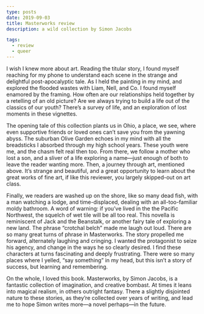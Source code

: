 ```yaml
---
type: posts
date: 2019-09-03
title: Masterworks review
description: a wild collection by Simon Jacobs

tags:
  - review
  - queer
---
```


I wish I knew more about art. Reading the titular story, I found myself reaching for my phone to understand each scene in the strange and delightful post-apocalyptic tale. As I held the painting in my mind, and explored the flooded wastes with Liam, Nell, and Co. I found myself enamored by the framing. How often are our relationships held together by a retelling of an old picture? Are we always trying to build a life out of the classics of our youth? There’s a survey of life, and an exploration of lost moments in these vignettes.

The opening tale of this collection plants us in Ohio, a place, we see, where even supportive friends or loved ones can’t save you from the yawning abyss. The suburban Olive Garden echoes in my mind with all the breadsticks I absorbed through my high school years. These youth were me, and the chasm felt real then too. From there, we follow a mother who lost a son, and a sliver of a life exploring a name—just enough of both to leave the reader wanting more. Then, a journey through art, mentioned above. It’s strange and beautiful, and a great opportunity to learn about the great works of fine art, if like this reviewer, you largely skipped-out on art class.

Finally, we readers are washed up on the shore, like so many dead fish, with a man watching a lodge, and time-displaced, dealing with an all-too-familiar moldy bathroom. A word of warning: if you’ve lived in the the Pacific Northwest, the squelch of wet tile will be all too real. This novella is reminiscent of Jack and the Beanstalk, or another fairy tale of exploring a new land. The phrase “crotchal belch” made me laugh out loud. There are so many great turns of phrase in Masterworks. The story propelled me forward, alternately laughing and cringing. I wanted the protagonist to seize his agency, and change in the ways he so clearly desired. I find these characters at turns fascinating and deeply frustrating. There were so many places where I yelled, “say something” in my head, but this isn’t a story of success, but learning and remembering.

On the whole, I loved this book. Masterworks, by Simon Jacobs, is a fantastic collection of imagination, and creative bombast. At times it leans into magical realism, in others outright fantasy. There a slightly disjointed nature to these stories, as they’re collected over years of writing, and lead me to hope Simon writes more—a novel perhaps—in the future.
